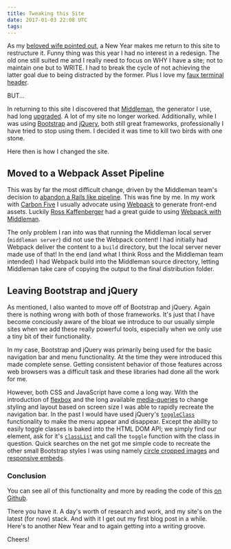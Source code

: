 ```yaml
---
title: Tweaking this Site
date: 2017-01-03 22:08 UTC
tags:
---
```

As my [beloved wife pointed out](http://caseymckinnon.com), a New Year
makes me return to this site to restructure it.  Funny thing was this
year I had no interest in a redesign.  The old one still suited me and I
really need to focus on WHY I have a site; not to maintain one but to
WRITE.  I had to break the cycle of not achieving the latter goal due to
being distracted by the former.  Plus I love my [faux terminal
header][faux-terminal].

BUT...

In returning to this site I discovered that [Middleman][middleman], the
generator I use, had long [upgraded][middleman-upgraded].  A lot of my
site no longer worked.  Additionally, while I was using
[Bootstrap][bootstrap] and [jQuery][jQuery], both still great
frameworks, professionally I have tried to stop using them.  I decided
it was time to kill two birds with one stone.

Here then is how I changed the site.

## Moved to a Webpack Asset Pipeline

This was by far the most difficult change, driven by the Middleman
team's decision to [abandon a Rails like
pipeline][middleman-abandon-pipeline].  This was fine by me.  In my work
with [Carbon Five][carbon-five] I usually advocate using
[Webpack][webpack] to generate front-end assets.  Luckily [Ross
Kaffenberger][rossta] had a great guide to using [Webpack
with Middleman][webpack-with-middleman].

The only problem I ran into was that running the Middleman local server
(`middleman server`) did not use the Webpack content!  I had initially
had Webpack deliver the content to a `build` directory, but the local
server never made use of that!  In the end (and what I think Ross and
the Middleman team intended) I had Webpack build into the Middleman
source directory, letting Middleman take care of copying the output to
the final distribution folder.

## Leaving Bootstrap and jQuery

As mentioned, I also wanted to move off of Bootstrap and jQuery.  Again
there is nothing wrong with both of those frameworks.  It's just that I
have become conciously aware of the bloat we introduce to our usually
simple sites when we add these really powerful tools, especially when we
only use a tiny bit of their functionality.

In my case, Bootstrap and jQuery was primarily being used for the basic navigation
bar and menu functionality.  At the time they were introduced this made
complete sense.  Getting consistent behavior of those features across
web browsers was a difficult task and these libraries had done all the
work for me.

However, both CSS and JavaScript have come a long way.  With
the introduction of [flexbox][flexbox] and the long available
[media-queries][media-queries] to change styling and layout based on screen size I
was able to rapidly recreate the navigation bar.
In the past I would have used jQuery's
[`toggleClass`][jquery-toggle-class] functionality to make the menu
appear and disappear.  Except the ability to easily toggle classes is
baked into the HTML DOM API; we simply find our element, ask for it's
[`classList`][class-list] and call the `toggle` function with
the class in question. Quick searches on the net got me simple code to
recreate the other small Bootstrap styles I was using namely [circle
cropped images][circle-images] and [responsive
embeds][responsive-embeds].

### Conclusion

You can see all of this functionality and more by reading the code of
this [on Github][site-code].

There you have it.  A day's worth of research and work, and my site's on
the latest (for now) stack.  And with it I get out my first blog post in
a while.  Here's to another New Year and to again getting into a writing
groove.

Cheers!

[faux-terminal]: http://blog.carbonfive.com/2015/01/07/vintage-terminal-effect-in-css3/
[carbon-five]: https://www.carbonfive.com
[middleman-upgraded]: https://middlemanapp.com/basics/upgrade-v4/
[middleman-abandon-pipeline]: https://middlemanapp.com/advanced/asset_pipeline/
[middleman]: https://middlemanapp.com/
[bootstrap]: http://getbootstrap.com/
[jquery]: https://jquery.com/
[webpack]: https://webpack.github.io/
[webpack-with-middleman]: https://rossta.net/blog/using-webpack-with-middleman.html
[rossta]: https://twitter.com/rossta
[media-queries]: https://developer.mozilla.org/en-US/docs/Web/CSS/Media_Queries/Using_media_queries
[flexbox]: https://css-tricks.com/snippets/css/a-guide-to-flexbox/
[jquery-toggle-class]:http://api.jquery.com/toggleclass/
[site-code]: https://github.com/rudyjahchan/rudyjahchan.github.com
[class-list]: https://developer.mozilla.org/en-US/docs/Web/API/Element/classList
[circle-images]: https://www.abeautifulsite.net/how-to-make-rounded-images-with-css
[responsive-embeds]: https://css-tricks.com/NetMag/FluidWidthVideo/Article-FluidWidthVideo.php
